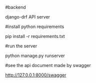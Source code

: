 #backend

django-drf API server

#install python requirements

pip install -r requirements.txt 

#run the server

python manage.py runserver

#see the api document made by swagger


http://127.0.0.1:8000/swagger